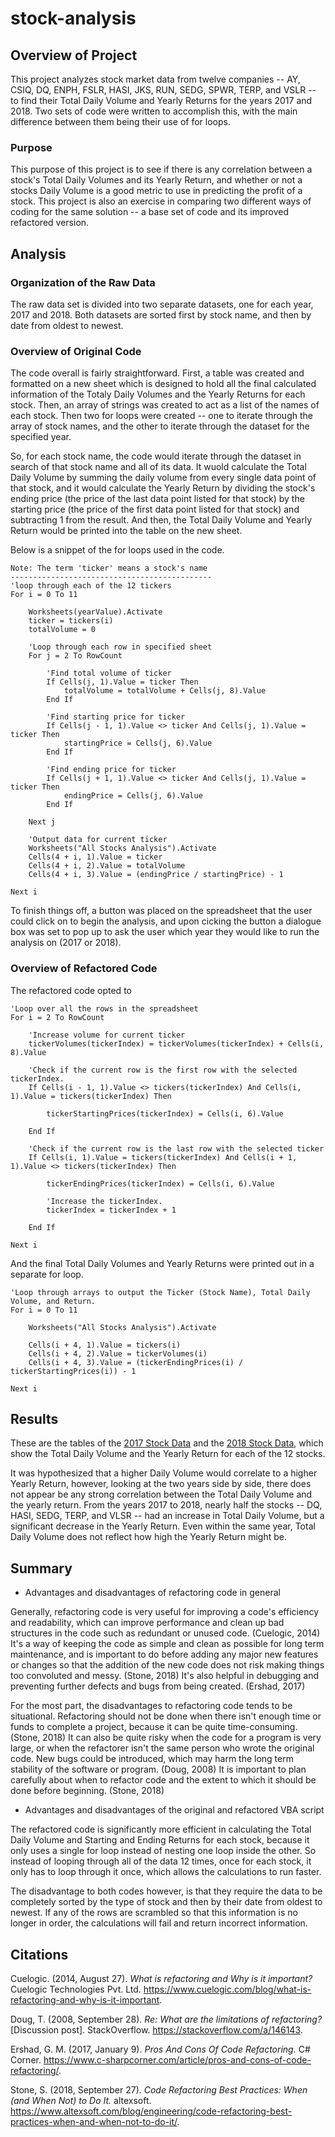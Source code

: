 # stock-analysis


## Overview of Project
This project analyzes stock market data from twelve companies -- AY, CSIQ, DQ, ENPH, FSLR, HASI, JKS, RUN, SEDG, SPWR, TERP, and VSLR -- to find their Total Daily Volume and Yearly Returns for the years 2017 and 2018. Two sets of code were written to accomplish this, with the main difference between them being their use of for loops.

### Purpose
This purpose of this project is to see if there is any correlation between a stock's Total Daily Volumes and its Yearly Return, and whether or not a stocks Daily Volume is a good metric to use in predicting the profit of a stock. This project is also an exercise in comparing two different ways of coding for the same solution -- a base set of code and its improved refactored version.

## Analysis
### Organization of the Raw Data
The raw data set is divided into two separate datasets, one for each year, 2017 and 2018. Both datasets are sorted first by stock name, and then by date from oldest to newest.

### Overview of Original Code
The code overall is fairly straightforward. First, a table was created and formatted on a new sheet which is designed to hold all the final calculated information of the Totaly Daily Volumes and the Yearly Returns for each stock. Then, an array of strings was created to act as a list of the names of each stock. Then two for loops were created -- one to iterate through the array of stock names, and the other to iterate through the dataset for the specified year.

So, for each stock name, the code would iterate through the dataset in search of that stock name and all of its data. It wuold calculate the Total Daily Volume by summing the daily volume from every single data point of that stock, and it would calculate the Yearly Return by dividing the stock's ending price (the price of the last data point listed for that stock) by the starting price (the price of the first data point listed for that stock) and subtracting 1 from the result. And then, the Total Daily Volume and Yearly Return would be printed into the table on the new sheet.

Below is a snippet of the for loops used in the code.

    Note: The term 'ticker' means a stock's name
    ---------------------------------------------
    'loop through each of the 12 tickers
    For i = 0 To 11
    
        Worksheets(yearValue).Activate
        ticker = tickers(i)
        totalVolume = 0
        
        'Loop through each row in specified sheet
        For j = 2 To RowCount
        
            'Find total volume of ticker
            If Cells(j, 1).Value = ticker Then
                totalVolume = totalVolume + Cells(j, 8).Value
            End If
            
            'Find starting price for ticker
            If Cells(j - 1, 1).Value <> ticker And Cells(j, 1).Value = ticker Then
                startingPrice = Cells(j, 6).Value
            End If
            
            'Find ending price for ticker
            If Cells(j + 1, 1).Value <> ticker And Cells(j, 1).Value = ticker Then
                endingPrice = Cells(j, 6).Value
            End If
            
        Next j
        
        'Output data for current ticker
        Worksheets("All Stocks Analysis").Activate
        Cells(4 + i, 1).Value = ticker
        Cells(4 + i, 2).Value = totalVolume
        Cells(4 + i, 3).Value = (endingPrice / startingPrice) - 1
        
    Next i

To finish things off, a button was placed on the spreadsheet that the user could click on to begin the analysis, and upon cicking the button a dialogue box was set to pop up to ask the user which year they would like to run the analysis on (2017 or 2018).

### Overview of Refactored Code
The refactored code opted to 

    'Loop over all the rows in the spreadsheet
    For i = 2 To RowCount
        
        'Increase volume for current ticker
        tickerVolumes(tickerIndex) = tickerVolumes(tickerIndex) + Cells(i, 8).Value
        
        'Check if the current row is the first row with the selected tickerIndex.
        If Cells(i - 1, 1).Value <> tickers(tickerIndex) And Cells(i, 1).Value = tickers(tickerIndex) Then
            
            tickerStartingPrices(tickerIndex) = Cells(i, 6).Value
            
        End If
        
        'Check if the current row is the last row with the selected ticker
        If Cells(i, 1).Value = tickers(tickerIndex) And Cells(i + 1, 1).Value <> tickers(tickerIndex) Then
            
            tickerEndingPrices(tickerIndex) = Cells(i, 6).Value

            'Increase the tickerIndex.
            tickerIndex = tickerIndex + 1
            
        End If
    
    Next i

And the final Total Daily Volumes and Yearly Returns were printed out in a separate for loop.

    'Loop through arrays to output the Ticker (Stock Name), Total Daily Volume, and Return.
    For i = 0 To 11
        
        Worksheets("All Stocks Analysis").Activate
        
        Cells(i + 4, 1).Value = tickers(i)
        Cells(i + 4, 2).Value = tickerVolumes(i)
        Cells(i + 4, 3).Value = (tickerEndingPrices(i) / tickerStartingPrices(i)) - 1

    Next i

## Results
These are the tables of the [2017 Stock Data](Resources/VBA_Challenge_2017.png) and the [2018 Stock Data](Resources/VBA_Challenge_2018.png), which show the Total Daily Volume and the Yearly Return for each of the 12 stocks.

It was hypothesized that a higher Daily Volume would correlate to a higher Yearly Return, however, looking at the two years side by side, there does not appear be any strong correlation between the Total Daily Volume and the yearly return. From the years 2017 to 2018, nearly half the stocks -- DQ, HASI, SEDG, TERP, and VLSR -- had an increase in Total Daily Volume, but a significant decrease in the Yearly Return. Even within the same year, Total Daily Volume does not reflect how high the Yearly Return might be.


## Summary

- Advantages and disadvantages of refactoring code in general

Generally, refactoring code is very useful for improving a code's efficiency and readability, which can improve performance and clean up bad structures in the code such as redundant or unused code. (Cuelogic, 2014) It's a way of keeping the code as simple and clean as possible for long term maintenance, and is important to do before adding any major new features or changes so that the addition of the new code does not risk making things too convoluted and messy. (Stone, 2018) It's also helpful in debugging and preventing further defects and bugs from being created. (Ershad, 2017)

For the most part, the disadvantages to refactoring code tends to be situational. Refactoring should not be done when there isn't enough time or funds to complete a project, because it can be quite time-consuming. (Stone, 2018) It can also be quite risky when the code for a program is very large, or when the refactorer isn't the same person who wrote the original code. New bugs could be introduced, which may harm the long term stability of the software or program. (Doug, 2008) It is important to plan carefully about when to refactor code and the extent to which it should be done before beginning. (Stone, 2018)

- Advantages and disadvantages of the original and refactored VBA script

The refactored code is significantly more efficient in calculating the Total Daily Volume and Starting and Ending Returns for each stock, because it only uses a single for loop instead of nesting one loop inside the other. So instead of looping through all of the data 12 times, once for each stock, it only has to loop through it once, which allows the calculations to run faster.

The disadvantage to both codes however, is that they require the data to be completely sorted by the type of stock and then by their date from oldest to newest. If any of the rows are scrambled so that this information is no longer in order, the calculations will fail and return incorrect information.

## Citations
Cuelogic. (2014, August 27). *What is refactoring and Why is it important?* Cuelogic Technologies Pvt. Ltd. https://www.cuelogic.com/blog/what-is-refactoring-and-why-is-it-important. 

Doug, T. (2008, September 28). *Re: What are the limitations of refactoring?* [Discussion post]. StackOverflow. https://stackoverflow.com/a/146143.

Ershad, G. M. (2017, January 9). *Pros And Cons Of Code Refactoring.* C# Corner. https://www.c-sharpcorner.com/article/pros-and-cons-of-code-refactoring/. 

Stone, S. (2018, September 27). *Code Refactoring Best Practices: When (and When Not) to Do It.* altexsoft. https://www.altexsoft.com/blog/engineering/code-refactoring-best-practices-when-and-when-not-to-do-it/. 
